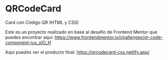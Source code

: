 # QRCodeCard
Card con Código QR (HTML y CSS)

Este es un proyecto realizado en base al desafío de Frontend Mentor que puedes encontrar aqui: 
https://www.frontendmentor.io/challenges/qr-code-component-iux_sIO_H

Aqui puedes ver el producto final:
https://qrcodecard-css.netlify.app/
